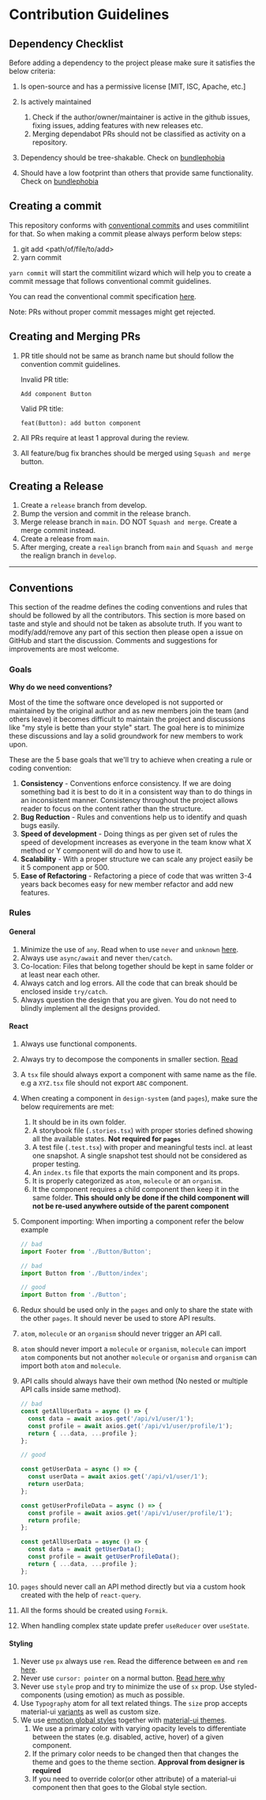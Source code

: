 # Contribution Guidelines

## Dependency Checklist

Before adding a dependency to the project please make sure it satisfies the below criteria:

1. Is open-source and has a permissive license [MIT, ISC, Apache, etc.]
2. Is actively maintained

   1. Check if the author/owner/maintainer is active in the github issues, fixing issues, adding features with new releases etc.
   2. Merging dependabot PRs should not be classified as activity on a repository.

3. Dependency should be tree-shakable. Check on [bundlephobia](https://bundlephobia.com/)
4. Should have a low footprint than others that provide same functionality. Check on [bundlephobia](https://bundlephobia.com/)

## Creating a commit

This repository conforms with [conventional commits](https://www.conventionalcommits.org/) and uses commitilint for that. So when making a commit please always perform below steps:

1. git add <path/of/file/to/add>
2. yarn commit

`yarn commit` will start the commitilint wizard which will help you to create a commit message that follows conventional commit guidelines.

You can read the conventional commit specification [here](https://www.conventionalcommits.org/en/v1.0.0/#specification).

Note: PRs without proper commit messages might get rejected.

## Creating and Merging PRs

1. PR title should not be same as branch name but should follow the convention commit guidelines.

   Invalid PR title:

   ```text
   Add component Button
   ```

   Valid PR title:

   ```text
   feat(Button): add button component
   ```

2. All PRs require at least 1 approval during the review.

3. All feature/bug fix branches should be merged using `Squash and merge` button.

## Creating a Release

1. Create a `release` branch from develop.
2. Bump the version and commit in the release branch.
3. Merge release branch in `main`. DO NOT `Squash and merge`. Create a merge commit instead.
4. Create a release from `main`.
5. After merging, create a `realign` branch from `main` and `Squash and merge` the realign branch in `develop`.

---

## Conventions

This section of the readme defines the coding conventions and rules that should be followed by all the contributors.
This section is more based on taste and style and should not be taken as absolute truth.
If you want to modify/add/remove any part of this section then please open a issue on GitHub and start the discussion.
Comments and suggestions for improvements are most welcome.

### Goals

**Why do we need conventions?**

Most of the time the software once developed is not supported or maintained by the original author and as new members join the team (and others leave) it
becomes difficult to maintain the project and discussions like "my style is bette than your style" start. The goal here is to minimize these discussions and lay a solid groundwork for new members to work upon.

These are the 5 base goals that we'll try to achieve when creating a rule or coding convention:

1. **Consistency** - Conventions enforce consistency. If we are doing something bad it is best to do it in a consistent way than to do things in an inconsistent manner. Consistency throughout the project allows reader to focus on the content rather than the structure.
2. **Bug Reduction** - Rules and conventions help us to identify and quash bugs easily.
3. **Speed of development** - Doing things as per given set of rules the speed of development increases as everyone in the team know what X method or Y component will do and how to use it.
4. **Scalability** - With a proper structure we can scale any project easily be it 5 component app or 500.
5. **Ease of Refactoring** - Refactoring a piece of code that was written 3-4 years back becomes easy for new member refactor and add new features.

### Rules

#### General

1. Minimize the use of `any`. Read when to use `never` and `unknown` [here](https://blog.logrocket.com/when-to-use-never-and-unknown-in-typescript-5e4d6c5799ad/).
2. Always use `async/await` and never `then/catch`.
3. Co-location: Files that belong together should be kept in same folder or at least near each other.
4. Always catch and log errors. All the code that can break should be enclosed inside `try/catch`.
5. Always question the design that you are given. You do not need to blindly implement all the designs provided.

#### React

1. Always use functional components.
2. Always try to decompose the components in smaller section. [Read](https://medium.com/dailyjs/techniques-for-decomposing-react-components-e8a1081ef5da)
3. A `tsx` file should always export a component with same name as the file. e.g a `XYZ.tsx` file should not export `ABC` component.
4. When creating a component in `design-system` (and `pages`), make sure the below requirements are met:
   1. It should be in its own folder.
   2. A storybook file (`.stories.tsx`) with proper stories defined showing all the available states. **Not required for `pages`**
   3. A test file (`.test.tsx`) with proper and meaningful tests incl. at least one snapshot. A single snapshot test should not be considered as proper testing.
   4. An `index.ts` file that exports the main component and its props.
   5. It is properly categorized as `atom`, `molecule` or an `organism`.
   6. It the component requires a child component then keep it in the same folder. **This should only be done if the child component will not be re-used anywhere outside of the parent component**
5. Component importing: When importing a component refer the below example

   ```jsx
   // bad
   import Footer from './Button/Button';

   // bad
   import Button from './Button/index';

   // good
   import Button from './Button';
   ```

6. Redux should be used only in the `pages` and only to share the state with the other `pages`. It should never be used to store API results.
7. `atom`, `molecule` or an `organism` should never trigger an API call.
8. `atom` should never import a `molecule` or `organism`, `molecule` can import `atom` components but not another `molecule` or `organism` and `organism` can import both `atom` and `molecule`.
9. API calls should always have their own method (No nested or multiple API calls inside same method).

   ```js
   // bad
   const getAllUserData = async () => {
     const data = await axios.get('/api/v1/user/1');
     const profile = await axios.get('/api/v1/user/profile/1');
     return { ...data, ...profile };
   };

   // good

   const getUserData = async () => {
     const userData = await axios.get('/api/v1/user/1');
     return userData;
   };

   const getUserProfileData = async () => {
     const profile = await axios.get('/api/v1/user/profile/1');
     return profile;
   };

   const getAllUserData = async () => {
     const data = await getUserData();
     const profile = await getUserProfileData();
     return { ...data, ...profile };
   };
   ```

10. `pages` should never call an API method directly but via a custom hook created with the help of `react-query`.
11. All the forms should be created using `Formik`.
12. When handling complex state update prefer `useReducer` over `useState`.

#### Styling

1. Never use `px` always use `rem`. Read the difference between `em` and `rem` [here](https://zellwk.com/blog/rem-vs-em/).
2. Never use `cursor: pointer` on a normal button. [Read here why](https://medium.com/simple-human/buttons-shouldnt-have-a-hand-cursor-b11e99ca374b)
3. Never use `style` prop and try to minimize the use of `sx` prop. Use styled-components (using emotion) as much as possible.
4. Use `Typography` atom for all text related things. The `size` prop accepts material-ui [variants](https://next.material-ui.com/customization/typography/#variants) as well as custom size.
5. We use [emotion global styles](https://emotion.sh/docs/globals) together with [material-ui themes](https://material-ui.com/customization/theming/).
   1. We use a primary color with varying opacity levels to differentiate between the states (e.g. disabled, active, hover) of a given component.
   2. If the primary color needs to be changed then that changes the theme and goes to the theme section. **Approval from designer is required**
   3. If you need to override color(or other attribute) of a material-ui component then that goes to the Global style section.
